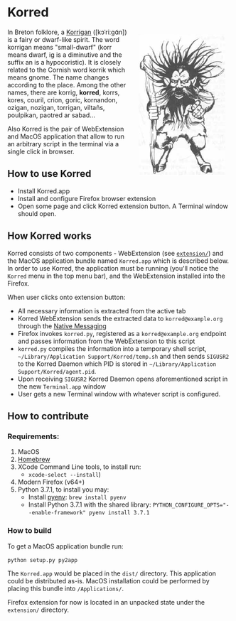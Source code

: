 # Korred

<img src="misc/DnD_Korred.png" style="float:right;margin:1em;"/>

In Breton folklore, a [Korrigan](https://en.wikipedia.org/wiki/Korrigan)
([kɔˈriːɡɑ̃n]) is a fairy or dwarf-like spirit.
The word korrigan means "small-dwarf" (korr means dwarf,
ig is a diminutive and the suffix an is a hypocoristic).
It is closely related to the Cornish word korrik which means gnome.
The name changes according to the place.
Among the other names, there are korrig, **korred**, korrs,
kores, couril, crion, goric, kornandon,
ozigan, nozigan, torrigan, viltañs, poulpikan, paotred ar sabad...

Also Korred is the pair of WebExtension and MacOS application
that allow to run an arbitrary script in the terminal
via a single click in browser.

## How to use Korred

* Install Korred.app
* Install and configure Firefox browser extension
* Open some page and click Korred extension button.
A Terminal window should open.

## How Korred works

Korred consists of two components -
WebExtension (see [`extension/`](extension/README.md))
and the MacOS application bundle named `Korred.app` which is described below.
In order to use Korred, the application must be running
(you'll notice the `Korred` menu in the top menu bar),
and the WebExtension installed into the Firefox.

When user clicks onto extension button:
* All necessary information is extracted from the active tab
* Korred WebExtension sends the extracted data to `korred@example.org`
through the [Native Messaging](https://developer.mozilla.org/en-US/docs/Mozilla/Add-ons/WebExtensions/Native_messaging)
* Firefox invokes `korred.py`, registered as a `korred@example.org` endpoint
and passes information from the WebExtension to this script
* `korred.py` compiles the information into a temporary shell script,
`~/Library/Application Support/Korred/temp.sh`
and then sends `SIGUSR2` to the Korred Daemon which PID
is stored in `~/Library/Application Support/Korred/agent.pid`.
* Upon receiving `SIGUSR2` Korred Daemon opens aforementioned script
in the new `Terminal.app` window
* User gets a new Terminal window with whatever script is configured.

## How to contribute

### Requirements:
1. MacOS
1. [Homebrew](https://brew.sh/)
1. XCode Command Line tools, to install run:
    - `xcode-select --install`)
1. Modern Firefox (v64+)
1. Python 3.7.1, to install you may:
    - Install [pyenv](https://github.com/pyenv/pyenv):
        `brew install pyenv`
    - Install Python 3.7.1 with the shared library:
         `PYTHON_CONFIGURE_OPTS="--enable-framework" pyenv install 3.7.1`

### How to build

To get a MacOS application bundle run:

    python setup.py py2app

The `Korred.app` would be placed in the `dist/` directory.
This application could be distributed as-is. MacOS installation
could be performed by placing this bundle into `/Applications/`.

Firefox extension for now is located in an unpacked state
under the `extension/` directory.

